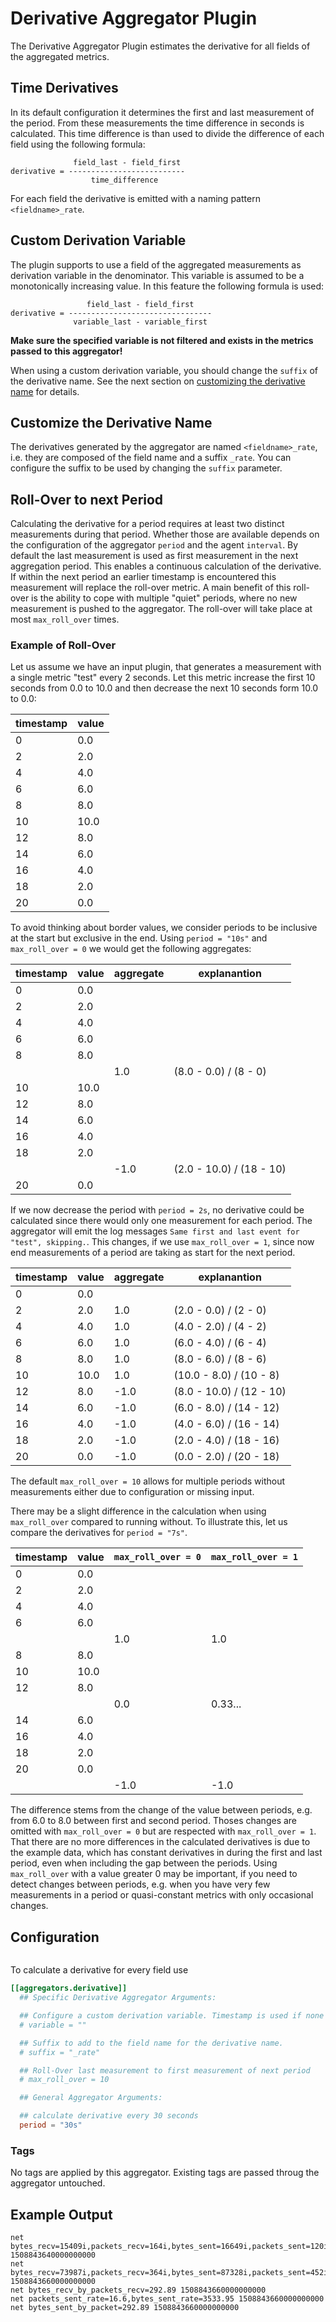 # Derivative Aggregator Plugin

The Derivative Aggregator Plugin estimates the derivative for all fields of the
aggregated metrics.

## Time Derivatives

In its default configuration it determines the first and last measurement of
the period. From these measurements the time difference in seconds is
calculated. This time difference is than used to divide the difference of each
field using the following formula:

```text
              field_last - field_first
derivative = --------------------------
                  time_difference
```

For each field the derivative is emitted with a naming pattern
`<fieldname>_rate`.

## Custom Derivation Variable

The plugin supports to use a field of the aggregated measurements as derivation
variable in the denominator. This variable is assumed to be a monotonically
increasing value. In this feature the following formula is used:

```text
                 field_last - field_first
derivative = --------------------------------
              variable_last - variable_first
```

**Make sure the specified variable is not filtered and exists in the metrics
passed to this aggregator!**

When using a custom derivation variable, you should change the `suffix` of the
derivative name.  See the next section on [customizing the derivative
name](#customize-the-derivative-name) for details.

## Customize the Derivative Name

The derivatives generated by the aggregator are named `<fieldname>_rate`,
i.e. they are composed of the field name and a suffix `_rate`.  You can
configure the suffix to be used by changing the `suffix` parameter.

## Roll-Over to next Period

Calculating the derivative for a period requires at least two distinct
measurements during that period.  Whether those are available depends on the
configuration of the aggregator `period` and the agent `interval`.  By default
the last measurement is used as first measurement in the next aggregation
period. This enables a continuous calculation of the derivative. If within the
next period an earlier timestamp is encountered this measurement will replace
the roll-over metric. A main benefit of this roll-over is the ability to cope
with multiple "quiet" periods, where no new measurement is pushed to the
aggregator. The roll-over will take place at most `max_roll_over` times.

### Example of Roll-Over

Let us assume we have an input plugin, that generates a measurement with a
single metric "test" every 2 seconds.  Let this metric increase the first 10
seconds from 0.0 to 10.0 and then decrease the next 10 seconds form 10.0 to 0.0:

| timestamp | value |
|-----------|-------|
|  0        |  0.0  |
|  2        |  2.0  |
|  4        |  4.0  |
|  6        |  6.0  |
|  8        |  8.0  |
| 10        | 10.0  |
| 12        |  8.0  |
| 14        |  6.0  |
| 16        |  4.0  |
| 18        |  2.0  |
| 20        |  0.0  |

To avoid thinking about border values, we consider periods to be inclusive at
the start but exclusive in the end.  Using `period = "10s"` and `max_roll_over =
0` we would get the following aggregates:

| timestamp | value | aggregate | explanantion |
|-----------|-------|-----------|--------------|
|  0        |  0.0  |
|  2        |  2.0  |
|  4        |  4.0  |
|  6        |  6.0  |
|  8        |  8.0  |
|||  1.0      | (8.0 - 0.0) / (8 - 0) |
| 10        | 10.0  |
| 12        |  8.0  |
| 14        |  6.0  |
| 16        |  4.0  |
| 18        |  2.0  |
||| -1.0      | (2.0 - 10.0) / (18 - 10)
| 20        |  0.0  |

If we now decrease the period with `period = 2s`, no derivative could be
calculated since there would only one measurement for each period.  The
aggregator will emit the log messages `Same first and last event for "test",
skipping.`.  This changes, if we use `max_roll_over = 1`, since now end
measurements of a period are taking as start for the next period.

| timestamp | value | aggregate | explanantion |
|-----------|-------|-----------|--------------|
|  0        |  0.0  |
|  2        |  2.0  |  1.0      | (2.0 - 0.0) / (2 - 0) |
|  4        |  4.0  |  1.0      | (4.0 - 2.0) / (4 - 2) |
|  6        |  6.0  |  1.0      | (6.0 - 4.0) / (6 - 4) |
|  8        |  8.0  |  1.0      | (8.0 - 6.0) / (8 - 6) |
| 10        | 10.0  |  1.0      | (10.0 - 8.0) / (10 - 8) |
| 12        |  8.0  | -1.0      | (8.0 - 10.0) / (12 - 10) |
| 14        |  6.0  | -1.0      | (6.0 - 8.0) / (14 - 12) |
| 16        |  4.0  | -1.0      | (4.0 - 6.0) / (16 - 14) |
| 18        |  2.0  | -1.0      | (2.0 - 4.0) / (18 - 16) |
| 20        |  0.0  | -1.0      | (0.0 - 2.0) / (20 - 18) |

The default `max_roll_over = 10` allows for multiple periods without
measurements either due to configuration or missing input.

There may be a slight difference in the calculation when using `max_roll_over`
compared to running without.  To illustrate this, let us compare the derivatives
for `period = "7s"`.

| timestamp | value | `max_roll_over = 0` | `max_roll_over = 1` |
|-----------|-------|-----------|--------------|
|  0        |  0.0  |
|  2        |  2.0  |
|  4        |  4.0  |
|  6        |  6.0  |
|||  1.0 | 1.0 |
|  8        |  8.0  |
| 10        | 10.0  |
| 12        |  8.0  |
|||  0.0 | 0.33... |
| 14        |  6.0  |
| 16        |  4.0  |
| 18        |  2.0  |
| 20        |  0.0  |
||| -1.0 | -1.0 |

The difference stems from the change of the value between periods, e.g. from 6.0
to 8.0 between first and second period.  Thoses changes are omitted with
`max_roll_over = 0` but are respected with `max_roll_over = 1`.  That there are
no more differences in the calculated derivatives is due to the example data,
which has constant derivatives in during the first and last period, even when
including the gap between the periods.  Using `max_roll_over` with a value
greater 0 may be important, if you need to detect changes between periods,
e.g. when you have very few measurements in a period or quasi-constant metrics
with only occasional changes.

## Configuration

```toml @sample.conf
```

To calculate a derivative for every field use

```toml
[[aggregators.derivative]]
  ## Specific Derivative Aggregator Arguments:

  ## Configure a custom derivation variable. Timestamp is used if none is given.
  # variable = ""

  ## Suffix to add to the field name for the derivative name.
  # suffix = "_rate"

  ## Roll-Over last measurement to first measurement of next period
  # max_roll_over = 10

  ## General Aggregator Arguments:

  ## calculate derivative every 30 seconds
  period = "30s"
```

### Tags

No tags are applied by this aggregator.
Existing tags are passed throug the aggregator untouched.

## Example Output

```text
net bytes_recv=15409i,packets_recv=164i,bytes_sent=16649i,packets_sent=120i 1508843640000000000
net bytes_recv=73987i,packets_recv=364i,bytes_sent=87328i,packets_sent=452i 1508843660000000000
net bytes_recv_by_packets_recv=292.89 1508843660000000000
net packets_sent_rate=16.6,bytes_sent_rate=3533.95 1508843660000000000
net bytes_sent_by_packet=292.89 1508843660000000000
```
